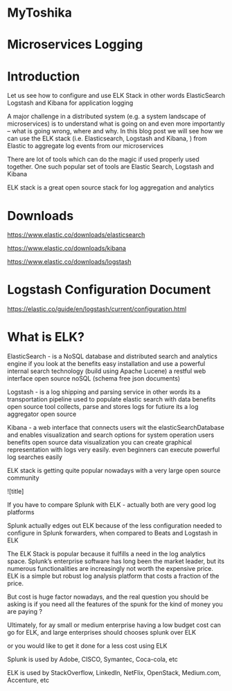# MyToshika

# Microservices Logging

# Introduction

Let us see how to configure and use ELK Stack in other words ElasticSearch Logstash and Kibana for application logging

A major challenge in a distributed system (e.g. a system landscape of microservices) is to understand what is going on and even more importantly – what is going wrong, where and why. In this blog post we will see how we can use the ELK stack (i.e. Elasticsearch, Logstash and Kibana, ) from Elastic to aggregate log events from our microservices

There are lot of tools which can do the magic if used properly used together. One such popular set of tools are Elastic Search, Logstash and Kibana

ELK stack is a great open source stack for log aggregation and analytics

# Downloads

https://www.elastic.co/downloads/elasticsearch

https://www.elastic.co/downloads/kibana

https://www.elastic.co/downloads/logstash

# Logstash Configuration Document

https://elastic.co/guide/en/logstash/current/configuration.html

# What is ELK?
ElasticSearch - is a NoSQL database and distributed search and analytics engine
if you look at the benefits
easy installation and use
a powerful internal search technology (build using Apache Lucene)
a restful web interface
open source
noSQL (schema free json documents)

Logstash - is a log shipping and parsing service in other words its a transportation pipeline used to populate elastic search with data
benefits
open source tool
collects, parse and stores logs for futiure
its a log aggregator
open source

Kibana - a web interface that connects users wit the elasticSearchDatabase and enables visualization and search options for system operation users
benefits
open source data visualization
you can create graphical representation with logs very easily. even beginners can execute powerful log searches easily

ELK stack is getting quite popular nowadays with a very large open source community

![title]

If you have to compare Splunk with ELK - actually both are very good log platforms

Splunk actually edges out ELK because of the less configuration needed to configure in Splunk forwarders, when compared to Beats and Logstash in ELK

The ELK Stack is popular because it fulfills a need in the log analytics space. Splunk’s enterprise software has long been the market leader, but its numerous functionalities are increasingly not worth the expensive price. 
ELK is a simple but robust log analysis platform that costs a fraction of the price.

But cost is huge factor nowadays, and the real question you should be asking is if you need all the features of the spunk for the kind of money you are paying ?

Ultimately, for ay small or medium enterprise having a low budget cost can go for ELK, and large enterprises should chooses splunk over ELK

or you would like to get it done for a less cost using ELK

Splunk is used by Adobe, CISCO, Symantec, Coca-cola, etc

ELK is used by StackOverflow, LinkedIn, NetFlix, OpenStack, Medium.com, Accenture, etc

